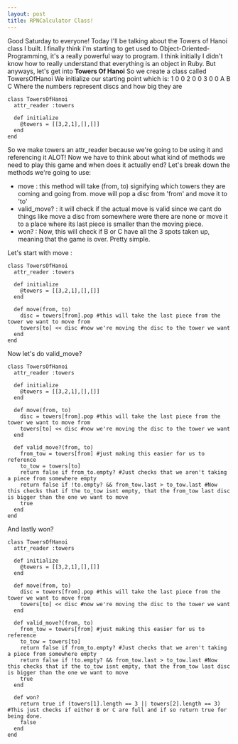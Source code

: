 ```yaml
---
layout: post
title: RPNCalculator Class!
---
```


Good Saturday to everyone! Today I'll be talking about the Towers of Hanoi class I built.
I finally think i'm starting to get used to Object-Oriented-Programming, it's a really powerful way to program.
I think initially I didn't know how to really understand that everything is an object in Ruby.
But anyways, let's get into
**Towers Of Hanoi**
So we create a class called TowersOfHanoi
We initialize our starting point which is:
1 0 0
2 0 0
3 0 0
A B C
Where the numbers represent discs and how big they are
~~~~
class TowersOfHanoi
  attr_reader :towers

  def initialize
    @towers = [[3,2,1],[],[]]
  end
end
~~~~

So we make towers an attr_reader because we're going to be using it and referencing it ALOT!
Now we have to think about what kind of methods we need to play this game and when does it actually end?
Let's break down the methods we're going to use:
* move : this method will take (from, to) signifying which towers they are coming and going from. move will pop a disc from 'from' and move it to 'to'
* valid_move? : it will check if the actual move is valid since we cant do things like move a disc from somewhere were there are none or move it to a place where its last piece is smaller than the moving piece.
* won? : Now, this will check if B or C have all the 3 spots taken up, meaning that the game is over. Pretty simple.

Let's start with move :
~~~~
class TowersOfHanoi
  attr_reader :towers

  def initialize
    @towers = [[3,2,1],[],[]]
  end

  def move(from, to)
    disc = towers[from].pop #this will take the last piece from the tower we want to move from
    towers[to] << disc #now we're moving the disc to the tower we want
  end
end
~~~~

Now let's do valid_move?
~~~~
class TowersOfHanoi
  attr_reader :towers

  def initialize
    @towers = [[3,2,1],[],[]]
  end

  def move(from, to)
    disc = towers[from].pop #this will take the last piece from the tower we want to move from
    towers[to] << disc #now we're moving the disc to the tower we want
  end

  def valid_move?(from, to)
    from_tow = towers[from] #just making this easier for us to reference
    to_tow = towers[to]
    return false if from_to.empty? #Just checks that we aren't taking a piece from somewhere empty
    return false if !to.empty? && from_tow.last > to_tow.last #Now this checks that if the to_tow isnt empty, that the from_tow last disc is bigger than the one we want to move
    true
  end
end
~~~~

And lastly won?

~~~~
class TowersOfHanoi
  attr_reader :towers

  def initialize
    @towers = [[3,2,1],[],[]]
  end

  def move(from, to)
    disc = towers[from].pop #this will take the last piece from the tower we want to move from
    towers[to] << disc #now we're moving the disc to the tower we want
  end

  def valid_move?(from, to)
    from_tow = towers[from] #just making this easier for us to reference
    to_tow = towers[to]
    return false if from_to.empty? #Just checks that we aren't taking a piece from somewhere empty
    return false if !to.empty? && from_tow.last > to_tow.last #Now this checks that if the to_tow isnt empty, that the from_tow last disc is bigger than the one we want to move
    true
  end

  def won?
    return true if (towers[1].length == 3 || towers[2].length == 3) #This just checks if either B or C are full and if so return true for being done.
    false
  end
end
~~~~
